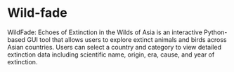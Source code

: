 # Wild-fade
WildFade: Echoes of Extinction in the Wilds of Asia is an interactive Python-based GUI tool that allows users to explore extinct animals and birds across Asian countries. Users can select a country and category to view detailed extinction data including scientific name, origin, era, cause, and year of extinction.
